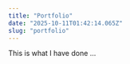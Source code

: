 ```yaml
---
title: "Portfolio"
date: "2025-10-11T01:42:14.065Z"
slug: "portfolio"
---
```



This is what I have done …

